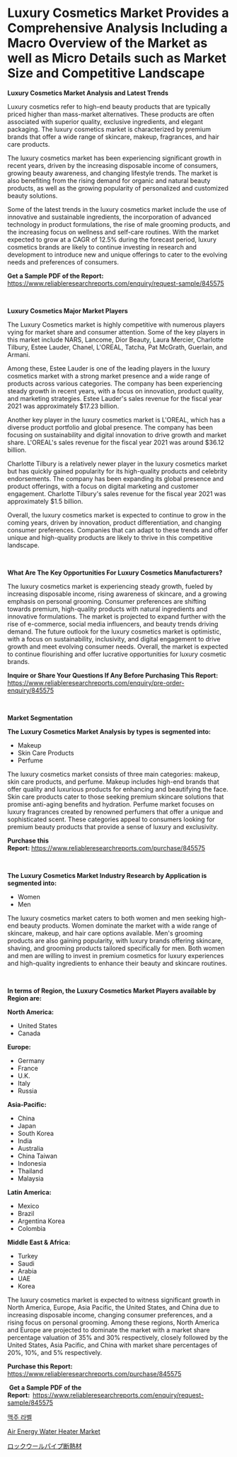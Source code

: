 <p><h1>Luxury Cosmetics Market Provides a Comprehensive Analysis Including a Macro Overview of the Market as well as Micro Details such as Market Size and Competitive Landscape</h1></p><p><strong>Luxury Cosmetics Market Analysis and Latest Trends</strong></p>
<p><p>Luxury cosmetics refer to high-end beauty products that are typically priced higher than mass-market alternatives. These products are often associated with superior quality, exclusive ingredients, and elegant packaging. The luxury cosmetics market is characterized by premium brands that offer a wide range of skincare, makeup, fragrances, and hair care products.</p><p>The luxury cosmetics market has been experiencing significant growth in recent years, driven by the increasing disposable income of consumers, growing beauty awareness, and changing lifestyle trends. The market is also benefiting from the rising demand for organic and natural beauty products, as well as the growing popularity of personalized and customized beauty solutions.</p><p>Some of the latest trends in the luxury cosmetics market include the use of innovative and sustainable ingredients, the incorporation of advanced technology in product formulations, the rise of male grooming products, and the increasing focus on wellness and self-care routines. With the market expected to grow at a CAGR of 12.5% during the forecast period, luxury cosmetics brands are likely to continue investing in research and development to introduce new and unique offerings to cater to the evolving needs and preferences of consumers.</p></p>
<p><strong>Get a Sample PDF of the Report:&nbsp;</strong> <a href="https://www.reliableresearchreports.com/enquiry/request-sample/845575">https://www.reliableresearchreports.com/enquiry/request-sample/845575</a></p>
<p>&nbsp;</p>
<p><strong>Luxury Cosmetics Major Market Players</strong></p>
<p><p>The Luxury Cosmetics market is highly competitive with numerous players vying for market share and consumer attention. Some of the key players in this market include NARS, Lancome, Dior Beauty, Laura Mercier, Charlotte Tilbury, Estee Lauder, Chanel, L'OREAL, Tatcha, Pat McGrath, Guerlain, and Armani.</p><p>Among these, Estee Lauder is one of the leading players in the luxury cosmetics market with a strong market presence and a wide range of products across various categories. The company has been experiencing steady growth in recent years, with a focus on innovation, product quality, and marketing strategies. Estee Lauder's sales revenue for the fiscal year 2021 was approximately $17.23 billion.</p><p>Another key player in the luxury cosmetics market is L'OREAL, which has a diverse product portfolio and global presence. The company has been focusing on sustainability and digital innovation to drive growth and market share. L'OREAL's sales revenue for the fiscal year 2021 was around $36.12 billion.</p><p>Charlotte Tilbury is a relatively newer player in the luxury cosmetics market but has quickly gained popularity for its high-quality products and celebrity endorsements. The company has been expanding its global presence and product offerings, with a focus on digital marketing and customer engagement. Charlotte Tilbury's sales revenue for the fiscal year 2021 was approximately $1.5 billion.</p><p>Overall, the luxury cosmetics market is expected to continue to grow in the coming years, driven by innovation, product differentiation, and changing consumer preferences. Companies that can adapt to these trends and offer unique and high-quality products are likely to thrive in this competitive landscape.</p></p>
<p>&nbsp;</p>
<p><strong>What Are The Key Opportunities For Luxury Cosmetics Manufacturers?</strong></p>
<p><p>The luxury cosmetics market is experiencing steady growth, fueled by increasing disposable income, rising awareness of skincare, and a growing emphasis on personal grooming. Consumer preferences are shifting towards premium, high-quality products with natural ingredients and innovative formulations. The market is projected to expand further with the rise of e-commerce, social media influencers, and beauty trends driving demand. The future outlook for the luxury cosmetics market is optimistic, with a focus on sustainability, inclusivity, and digital engagement to drive growth and meet evolving consumer needs. Overall, the market is expected to continue flourishing and offer lucrative opportunities for luxury cosmetic brands.</p></p>
<p><strong>Inquire or Share Your Questions If Any Before Purchasing This Report:</strong> <a href="https://www.reliableresearchreports.com/enquiry/pre-order-enquiry/845575">https://www.reliableresearchreports.com/enquiry/pre-order-enquiry/845575</a></p>
<p>&nbsp;</p>
<p><strong>Market Segmentation</strong></p>
<p><strong>The Luxury Cosmetics Market Analysis by types is segmented into:</strong></p>
<p><ul><li>Makeup</li><li>Skin Care Products</li><li>Perfume</li></ul></p>
<p><p>The luxury cosmetics market consists of three main categories: makeup, skin care products, and perfume. Makeup includes high-end brands that offer quality and luxurious products for enhancing and beautifying the face. Skin care products cater to those seeking premium skincare solutions that promise anti-aging benefits and hydration. Perfume market focuses on luxury fragrances created by renowned perfumers that offer a unique and sophisticated scent. These categories appeal to consumers looking for premium beauty products that provide a sense of luxury and exclusivity.</p></p>
<p><strong>Purchase this Report:&nbsp;</strong><a href="https://www.reliableresearchreports.com/purchase/845575">https://www.reliableresearchreports.com/purchase/845575</a></p>
<p>&nbsp;</p>
<p><strong>The Luxury Cosmetics Market Industry Research by Application is segmented into:</strong></p>
<p><ul><li>Women</li><li>Men</li></ul></p>
<p><p>The luxury cosmetics market caters to both women and men seeking high-end beauty products. Women dominate the market with a wide range of skincare, makeup, and hair care options available. Men's grooming products are also gaining popularity, with luxury brands offering skincare, shaving, and grooming products tailored specifically for men. Both women and men are willing to invest in premium cosmetics for luxury experiences and high-quality ingredients to enhance their beauty and skincare routines.</p></p>
<p>&nbsp;</p>
<p><strong>In terms of Region, the Luxury Cosmetics Market Players available by Region are:</strong></p>
<p>
    <p> <strong> North America: </strong>
        <ul>
            <li>United States</li>
            <li>Canada</li>
        </ul>
        </p> 
    <p> <strong> Europe: </strong>
        <ul>
            <li>Germany</li>
            <li>France</li>
            <li>U.K.</li>
            <li>Italy</li>
            <li>Russia</li>
        </ul>
        </p> 
    <p> <strong> Asia-Pacific: </strong>
        <ul>
            <li>China</li>
            <li>Japan</li>
            <li>South Korea</li>
            <li>India</li>
            <li>Australia</li>
            <li>China Taiwan</li>
            <li>Indonesia</li>
            <li>Thailand</li>
            <li>Malaysia</li>
        </ul>
        </p> 
    <p> <strong> Latin America: </strong>
        <ul>
            <li>Mexico</li>
            <li>Brazil</li>
            <li>Argentina Korea</li>
            <li>Colombia</li>
        </ul>
        </p> 
    <p> <strong> Middle East & Africa: </strong>
        <ul>
            <li>Turkey</li>
            <li>Saudi</li>
            <li>Arabia</li>
            <li>UAE</li>
            <li>Korea</li>
        </ul>
    </p>
    </p>
<p><p>The luxury cosmetics market is expected to witness significant growth in North America, Europe, Asia Pacific, the United States, and China due to increasing disposable income, changing consumer preferences, and a rising focus on personal grooming. Among these regions, North America and Europe are projected to dominate the market with a market share percentage valuation of 35% and 30% respectively, closely followed by the United States, Asia Pacific, and China with market share percentages of 20%, 10%, and 5% respectively.</p></p>
<p><strong>Purchase this Report: </strong><a href="https://www.reliableresearchreports.com/purchase/845575">https://www.reliableresearchreports.com/purchase/845575</a></p>
<p>&nbsp;<strong>Get a Sample PDF of the Report:&nbsp;&nbsp;</strong><a href="https://www.reliableresearchreports.com/enquiry/request-sample/845575">https://www.reliableresearchreports.com/enquiry/request-sample/845575</a></p>
<p><strong></strong></p>
<p><p><a href="https://github.com/laholand/Market-Research-Report-List-3/blob/main/61609623263.md">맥주 라벨</a></p><p><a href="https://github.com/JameTravis/Market-Research-Report-List-4/blob/main/air-energy-water-heater-market.md">Air Energy Water Heater Market</a></p><p><a href="https://github.com/mohamedbakry57/Market-Research-Report-List-3/blob/main/82481663720.md">ロックウールパイプ断熱材</a></p></p>
